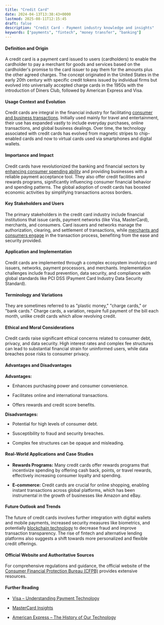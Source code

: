 ```yaml
---
title: "Credit Card"
date: 2024-04-13T13:38:43+0000
lastmod: 2025-08-11T12:15:45
draft: false
description: "Credit Card - Payment industry knowledge and insights"
keywords: ["payments", "fintech", "money transfer", "banking"]
---
```


#### Definition and Origin

A credit card is a payment card issued to users (cardholders) to enable the cardholder to pay a merchant for goods and services based on the cardholder's promise to the card issuer to pay them for the amounts plus the other agreed charges. The concept originated in the United States in the early 20th century with specific credit tokens issued by individual firms but evolved into universally accepted charge cards in the 1950s with the introduction of Diners Club, followed by American Express and Visa.

#### Usage Context and Evolution

Credit cards are integral in the financial industry for facilitating [consumer and business transactions](https://faisalkhanllc.xyz/resources/payments-wiki/c/consumer-financial-protection-bureau-cfpb/). Initially used mainly for travel and entertainment, their use has expanded vastly to include everyday purchases, online transactions, and global business dealings. Over time, the technology associated with credit cards has evolved from magnetic stripes to chip-enabled cards and now to virtual cards used via smartphones and digital wallets.

#### Importance and Impact

Credit cards have revolutionized the banking and financial sectors by [enhancing consumer spending ability](https://faisalkhanllc.xyz/resources/payments-wiki/c/credit/) and providing businesses with a reliable payment acceptance tool. They also offer credit facilities and rewards programs, significantly influencing consumer financial behavior and spending patterns. The global adoption of credit cards has boosted economic activities by simplifying transactions across borders.

#### Key Stakeholders and Users

The primary stakeholders in the credit card industry include financial institutions that issue cards, payment networks (like Visa, MasterCard), merchants, and consumers. Card issuers and networks manage the authorization, clearing, and settlement of transactions, while [merchants and consumers engage](https://faisalkhanllc.xyz/resources/payments-wiki/p/payment-processor/) in the transaction process, benefiting from the ease and security provided.

#### Application and Implementation

Credit cards are implemented through a complex ecosystem involving card issuers, networks, payment processors, and merchants. Implementation challenges include fraud prevention, data security, and compliance with global standards like PCI DSS (Payment Card Industry Data Security Standard).

#### Terminology and Variations

They are sometimes referred to as "plastic money," "charge cards," or "bank cards." Charge cards, a variation, require full payment of the bill each month, unlike credit cards which allow revolving credit.

#### Ethical and Moral Considerations

Credit cards raise significant ethical concerns related to consumer debt, privacy, and data security. High interest rates and complex fee structures can lead to substantial financial strain for uninformed users, while data breaches pose risks to consumer privacy.

#### Advantages and Disadvantages

**Advantages:**

- Enhances purchasing power and consumer convenience.

- Facilitates online and international transactions.

- Offers rewards and credit score benefits.

**Disadvantages:**

- Potential for high levels of consumer debt.

- Susceptibility to fraud and security breaches.

- Complex fee structures can be opaque and misleading.

#### Real-World Applications and Case Studies

- **Rewards Programs:** Many credit cards offer rewards programs that incentivize spending by offering cash back, points, or travel rewards, effectively increasing consumer loyalty and spending.

- **E-commerce:** Credit cards are crucial for online shopping, enabling instant transactions across global platforms, which has been instrumental in the growth of businesses like Amazon and eBay.

#### Future Outlook and Trends

The future of credit cards involves further integration with digital wallets and mobile payments, increased security measures like biometrics, and potentially [blockchain technology](https://faisalkhanllc.xyz/resources/payments-wiki/b/blockchain/blockchain-technology/) to decrease fraud and improve transaction transparency. The rise of fintech and alternative lending platforms also suggests a shift towards more personalized and flexible credit offerings.

#### Official Website and Authoritative Sources

For comprehensive regulations and guidance, the official website of the [Consumer Financial Protection Bureau (CFPB)](https://www.consumerfinance.gov) provides extensive resources.

#### Further Reading

- [Visa – Understanding Payment Technology](https://usa.visa.com)

- [MasterCard Insights](https://www.mastercard.us/en-us.html)

- [American Express – The History of Our Technology](https://www.americanexpress.com)